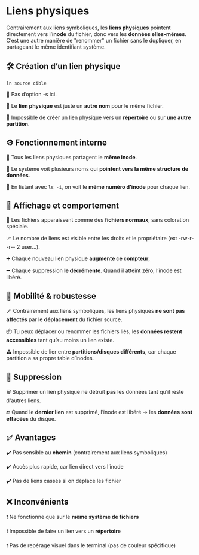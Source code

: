 # Liens physiques


Contrairement aux liens symboliques, les **liens physiques** pointent directement vers l’**inode** du fichier, donc vers les **données elles-mêmes**. C’est une autre manière de "renommer" un fichier sans le dupliquer, en partageant le même identifiant système.



## **🛠️ Création d’un lien physique**

`ln source cible`

📌 Pas d’option -s ici.

📌 Le **lien physique** est juste un **autre nom** pour le même fichier.

📌 Impossible de créer un lien physique vers un **répertoire** ou sur **une autre partition**.



## **⚙️ Fonctionnement interne**

🔁 Tous les liens physiques partagent le **même inode**.

🧠 Le système voit plusieurs noms qui **pointent vers la même structure de données**.

📜 En listant avec `ls -i`, on voit le **même numéro d’inode** pour chaque lien.



## **🔎 Affichage et comportement**

📄 Les fichiers apparaissent comme des **fichiers normaux**, sans coloration spéciale.

📈 Le nombre de liens est visible entre les droits et le propriétaire (ex: -rw-r--r-- 2 user...).

➕ Chaque nouveau lien physique **augmente ce compteur**,

➖ Chaque suppression **le décrémente**. Quand il atteint zéro, l’inode est libéré.



## **🚚 Mobilité & robustesse**

🪄 Contrairement aux liens symboliques, les liens physiques **ne sont pas affectés** par le **déplacement** du fichier source.

📦 Tu peux déplacer ou renommer les fichiers liés, les **données restent accessibles** tant qu’au moins un lien existe.

⚠️ Impossible de lier entre **partitions/disques différents**, car chaque partition a sa propre table d’inodes.



## **🧹 Suppression**

🗑️ Supprimer un lien physique ne détruit **pas** les données tant qu’il reste d'autres liens.

🔚 Quand le **dernier lien** est supprimé, l’inode est libéré → les **données sont effacées** du disque.



## **✅ Avantages**

✔️ Pas sensible au **chemin** (contrairement aux liens symboliques)

✔️ Accès plus rapide, car lien direct vers l’inode

✔️ Pas de liens cassés si on déplace les fichier

## **❌ Inconvénients**

❗ Ne fonctionne que sur le **même système de fichiers**

❗ Impossible de faire un lien vers un **répertoire**

❗ Pas de repérage visuel dans le terminal (pas de couleur spécifique)


